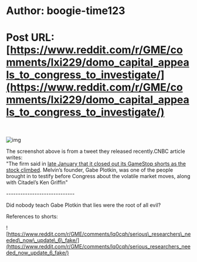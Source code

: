 # Author: boogie-time123
# Post URL: [https://www.reddit.com/r/GME/comments/lxi229/domo_capital_appeals_to_congress_to_investigate/](https://www.reddit.com/r/GME/comments/lxi229/domo_capital_appeals_to_congress_to_investigate/)


&#x200B;

![img](tg0oi9vyszk61 "The article they linked:
https://www.cnbc.com/2021/03/03/melvin-capital-posts-return-of-more-than-20percent-in-february-sources-say.html ")

The screenshot above is from a tweet they released recently.CNBC article writes:  
"The firm said in [late January that it closed out its GameStop shorts as the stock climbed](https://www.cnbc.com/2021/01/27/hedge-fund-targeted-by-reddit-board-melvin-capital-closed-out-of-gamestop-short-position-tuesday.html). Melvin’s founder, Gabe Plotkin, was one of the people brought in to testify before Congress about the volatile market moves, along with Citadel’s Ken Griffin"

\-----------------------------

Did nobody teach Gabe Plotkin that lies were the root of all evil?

References to shorts:

![https://www.reddit.com/r/GME/comments/lq0cqh/serious\_researchers\_needed\_now\_update\_6\_fake/](https://www.reddit.com/r/GME/comments/lq0cqh/serious_researchers_needed_now_update_6_fake/)